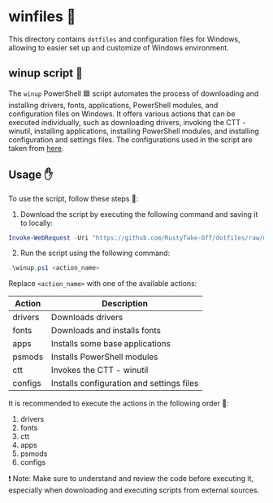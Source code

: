 # winfiles 🔢

This directory contains `dotfiles` and configuration files for Windows, allowing to easier set up and customize of Windows environment.

## winup script 📎

The `winup` PowerShell 🟦 script automates the process of downloading and installing drivers, fonts, applications, PowerShell modules, and configuration files on Windows. It offers various actions that can be executed individually, such as downloading drivers, invoking the CTT - winutil, installing applications, installing PowerShell modules, and installing configuration and settings files. The configurations used in the script are taken from [here](https://github.com/RustyTake-Off/dotfiles/tree/main/winfiles/files).

## Usage ✋

To use the script, follow these steps 🐾:

1. Download the script by executing the following command and saving it to locally:

```powershell
Invoke-WebRequest -Uri "https://github.com/RustyTake-Off/dotfiles/raw/main/winfiles/winup.ps1" -OutFile "$env:USERPROFILE\winup.ps1"
```

2. Run the script using the following command:

```powershell
.\winup.ps1 <action_name>
```

Replace `<action_name>` with one of the available actions:

| Action  | Description                              |
| ------- | ---------------------------------------- |
| drivers | Downloads drivers                        |
| fonts   | Downloads and installs fonts             |
| apps    | Installs some base applications          |
| psmods  | Installs PowerShell modules              |
| ctt     | Invokes the CTT - winutil                |
| configs | Installs configuration and settings files |

It is recommended to execute the actions in the following order 🌌:

1. drivers
2. fonts
3. ctt
4. apps
5. psmods
6. configs

❗ Note: Make sure to understand and review the code before executing it, especially when downloading and executing scripts from external sources.
